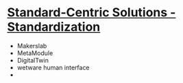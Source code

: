 # [Standard-Centric Solutions - Standardization](STANDARD.md)

+ Makerslab
+ MetaModule
+ DigitalTwin
+ wetware human interface
+ 
